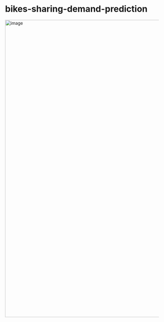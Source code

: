 # bikes-sharing-demand-prediction
<img width="975" alt="image" src="https://user-images.githubusercontent.com/8173840/166669783-6bfb6f0b-9073-4e00-904e-1f2745390f84.png">
